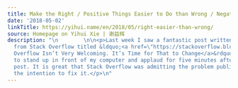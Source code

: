 ```yaml
---
title: Make the Right / Positive Things Easier to Do than Wrong / Negative Things
date: '2018-05-02'
linkTitle: https://yihui.name/en/2018/05/right-easier-than-wrong/
source: Homepage on Yihui Xie | 谢益辉
description: "\n        \n\n<p>Last week I saw a fantastic post written by Jay Hanlon
  from Stack Overflow titled &ldquo;<a href=\"https://stackoverflow.blog/2018/04/26/stack-overflow-isnt-very-welcoming-its-time-for-that-to-change/\">Stack
  Overflow Isn’t Very Welcoming. It’s Time for That to Change</a>&rdquo;. I wanted
  to stand up in front of my computer and applaud for five minutes after reading this
  post. It is great that Stack Overflow was admitting the problem publicly and showing
  the intention to fix it.</p>\n"
---
```

